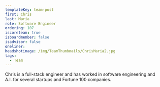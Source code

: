 ```yaml
---
templateKey: team-post
first: Chris
last: Maria
role: Software Engineer
ordering: 107
iscoreteam: true
isboardmember: false
isadvisor: false
oneliner: 
headshotimage: /img/TeamThumbnails/ChrisMaria2.jpg
tags:
  - Team
---
```


Chris is a full-stack engineer and has worked in software engineering and A.I. for several startups and Fortune 100 companies.